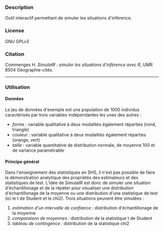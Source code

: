 ### Description
Outil interactif permettant de simuler les situations d'inférence.

### License

GNU GPLv3

### Citation

Commenges H. *SimulatR : simuler les situations d'inférence avec R*, UMR 8504 Géographie-cités.

------
### Utilisation

#### Données

Le jeu de données d'exemple est une population de 1000 individus caractérisés par trois variables indépendantes les unes des autres :

- *forme :* variable qualitative à deux modalités également réparties (rond, triangle)
- *couleur :* variable qualitative à deux modalités également réparties (orange, vert)
- *taille :* variable quantitative de distribution normale, de moyenne 100 et de variance paramétrable

#### Principe général

Dans l'enseignement des statistiques en SHS, il n'est pas possible de faire la démonstration analytique des propriétés des estimateurs et des statistiques de test. L'idée de SimulatR est donc de simuler une situation d'échantillonage et de la répéter pour visualiser une distribution d'échantillonage de la moyenne ou une distribution d'une statistique de test (ici le t de Student et le chi2). Trois situations peuvent être simulées :

1. *estimation d'un intervalle de confiance :* distribution d'échantillonage de la moyenne
2. *comparaison de moyennes :* distribution de la statistique t de Student
3. *tableau de contingence :* distribution de la statistique chi2

